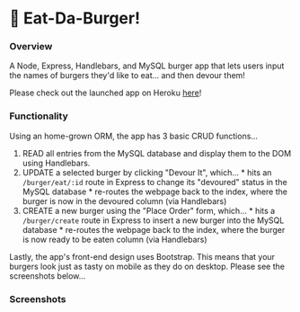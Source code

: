 # :hamburger: Eat-Da-Burger!


### Overview
A Node, Express, Handlebars, and MySQL burger app that lets users input the names of burgers they'd like to eat... and then devour them!

Please check out the launched app on Heroku [here](http://eat-da-burgerz.herokuapp.com/)!


### Functionality
Using an home-grown ORM, the app has 3 basic CRUD functions...
  1. READ all entries from the MySQL database and display them to the DOM using Handlebars.
  2. UPDATE a selected burger by clicking "Devour It", which...
    * hits an `/burger/eat/:id` route in Express to change its "devoured" status in the MySQL database
    * re-routes the webpage back to the index, where the burger is now in the devoured column (via Handlebars)
  3. CREATE a new burger using the "Place Order" form, which...
    * hits a `/burger/create` route in Express to insert a new burger into the MySQL database
    * re-routes the webpage back to the index, where the burger is now ready to be eaten column (via Handlebars)

Lastly, the app's front-end design uses Bootstrap. This means that your burgers look just as tasty on mobile as they do on desktop. Please see the screenshots below...

### Screenshots
